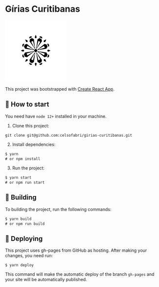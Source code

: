 # Gírias Curitibanas

![Gírias Curitibanas](./girias-curitibanas.png)

This project was bootstrapped with [Create React App](https://github.com/facebook/create-react-app).

## :checkered_flag: How to start

You need have `node 12+` installed in your machine.

1. Clone this project:

```
git clone git@github.com:celsofabri/girias-curitibanas.git
```

2. Install dependencies:

```
$ yarn
# or npm install
```

3. Run the project:

```
$ yarn start
# or npm run start
```

## :hammer: Building

To building the project, run the following commands:

```
$ yarn build
# or npm run build
```

## :rocket: Deploying

This project uses gh-pages from GitHub as hosting. After making your changes, you need run:

```
$ yarn deploy
```

This command will make the automatic deploy of the branch `gh-pages` and your site will be automatically published.
